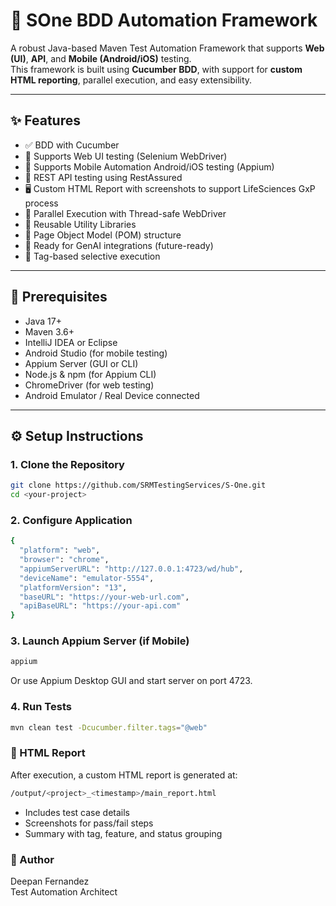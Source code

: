 # 🚀 SOne BDD Automation Framework

A robust Java-based Maven Test Automation Framework that supports **Web (UI)**, **API**, and **Mobile (Android/iOS)** testing.  
This framework is built using **Cucumber BDD**, with support for **custom HTML reporting**, parallel execution, and easy extensibility.

---

## ✨ Features

- ✅ BDD with Cucumber
- 🧪 Supports Web UI testing (Selenium WebDriver)
- 📱 Supports Mobile Automation Android/iOS testing (Appium)
- 🔌 REST API testing using RestAssured
- 🖥️ Custom HTML Report with screenshots to support LifeSciences GxP process
- 🚀 Parallel Execution with Thread-safe WebDriver
- 🔁 Reusable Utility Libraries
- 📁 Page Object Model (POM) structure
- 🧠 Ready for GenAI integrations (future-ready)
- 🎯 Tag-based selective execution


---

## 🔧 Prerequisites

- Java 17+
- Maven 3.6+
- IntelliJ IDEA or Eclipse
- Android Studio (for mobile testing)
- Appium Server (GUI or CLI)
- Node.js & npm (for Appium CLI)
- ChromeDriver (for web testing)
- Android Emulator / Real Device connected

---

## ⚙️ Setup Instructions

### 1. Clone the Repository

```bash
git clone https://github.com/SRMTestingServices/S-One.git
cd <your-project>
```

### 2. Configure Application
```bash
{
  "platform": "web",         
  "browser": "chrome",
  "appiumServerURL": "http://127.0.0.1:4723/wd/hub",
  "deviceName": "emulator-5554",
  "platformVersion": "13",
  "baseURL": "https://your-web-url.com",
  "apiBaseURL": "https://your-api.com"
}
```

### 3. Launch Appium Server (if Mobile)

```bash
appium
```
Or use Appium Desktop GUI and start server on port 4723.

### 4. Run Tests
```bash
mvn clean test -Dcucumber.filter.tags="@web"
```

### 📄 HTML Report<br>
After execution, a custom HTML report is generated at:
```bash
/output/<project>_<timestamp>/main_report.html
```
- Includes test case details
- Screenshots for pass/fail steps
- Summary with tag, feature, and status grouping

### 👤 Author
Deepan Fernandez<br>
Test Automation Architect
